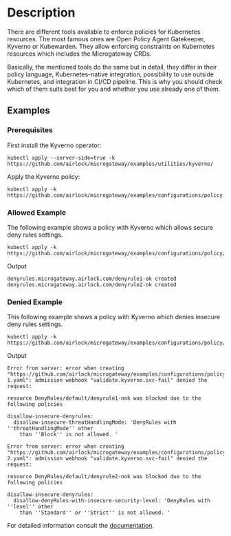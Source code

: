 # Description
There are different tools available to enforce policies for Kubernetes resources. The most famous ones are Open Policy Agent Gatekeeper, Kyverno or Kubewarden. They allow enforcing constraints on Kubernetes resources which includes the Microgateway CRDs.

Basically, the mentioned tools do the same but in detail, they differ in their policy language, Kubernetes-native integration, possibility to use outside Kubernetes, and integration in CI/CD pipeline. This is why you should check which of them suits best for you and whether you use already one of them.

## Examples
### Prerequisites
First install the Kyverno operator:
```
kubectl apply --server-side=true -k https://github.com/airlock/microgateway/examples/utilities/kyverno/
```

Apply the Kyverno policy:
```
kubectl apply -k https://github.com/airlock/microgateway/examples/configurations/policy
```


### Allowed Example
The following example shows a policy with Kyverno which allows secure deny rules settings.

```
kubectl apply -k https://github.com/airlock/microgateway/examples/configurations/policy/allowed
```

Output
```
denyrules.microgateway.airlock.com/denyrule1-ok created
denyrules.microgateway.airlock.com/denyrule2-ok created
```

### Denied Example
This following example shows a policy with Kyverno which denies insecure deny rules settings.

```
kubectl apply -k https://github.com/airlock/microgateway/examples/configurations/policy/denied
```

Output
```
Error from server: error when creating "https://github.com/airlock/microgateway/examples/configurations/policy/denied/denyrules-1.yaml": admission webhook "validate.kyverno.svc-fail" denied the request: 

resource DenyRules/default/denyrule1-nok was blocked due to the following policies

disallow-insecure-denyrules:
  disallow-insecure-threatHandlingMode: 'DenyRules with ''threatHandlingMode'' other
    than ''Block'' is not allowed. '

Error from server: error when creating "https://github.com/airlock/microgateway/examples/configurations/policy/denied/denyrules-2.yaml": admission webhook "validate.kyverno.svc-fail" denied the request: 

resource DenyRules/default/denyrule2-nok was blocked due to the following policies

disallow-insecure-denyrules:
  disallow-denyRules-with-insecure-security-level: 'DenyRules with ''level'' other
    than ''Standard'' or ''Strict'' is not allowed. '

```

For detailed information consult the [documentation](https://docs.airlock.com/microgateway/nightly/#data/1668421866273.html).